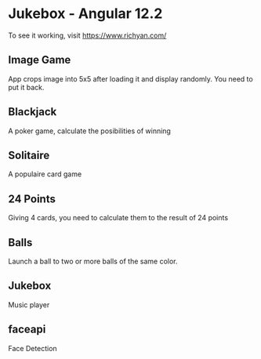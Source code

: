 # Jukebox - Angular 12.2

To see it working, visit https://www.richyan.com/

## Image Game

App crops image into 5x5 after loading it and display randomly. You need to put it back.

## Blackjack

A poker game, calculate the posibilities of winning

## Solitaire

A populaire card game

## 24 Points

Giving 4 cards, you need to calculate them to the result of 24 points

## Balls

Launch a ball to two or more balls of the same color. 

## Jukebox

Music player

## faceapi

Face Detection

